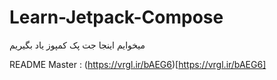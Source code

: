 # Learn-Jetpack-Compose
میخوایم اینجا جت پک کمپوز یاد بگیریم


README Master : (https://vrgl.ir/bAEG6)[https://vrgl.ir/bAEG6]
